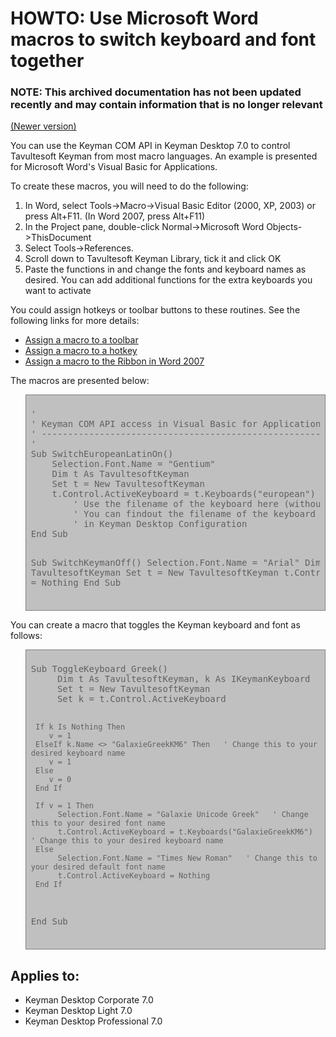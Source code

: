 # HOWTO: Use Microsoft Word macros to switch keyboard and font together

### **NOTE**: This archived documentation has not been updated recently and may contain information that is no longer relevant 

[(Newer version)](/knowledge-base/93)

<p>You can use the Keyman COM API in Keyman Desktop 7.0 to control Tavultesoft Keyman from most macro languages.  An example is presented for Microsoft Word's Visual Basic for Applications.</p>

<p>To create these macros, you will need to do the following:</p>

<ol>
<li>In Word, select Tools->Macro->Visual Basic Editor (2000, XP, 2003) or press Alt+F11. (In Word 2007, press Alt+F11)</li>
<li>In the Project pane, double-click Normal->Microsoft Word Objects->ThisDocument
<li>Select Tools->References.
<li>Scroll down to Tavultesoft Keyman Library, tick it and click OK
<li>Paste the functions in and change the fonts and keyboard names as desired.  You can add additional functions for the extra keyboards you want to activate
</ol>

<p>You could assign hotkeys or toolbar buttons to these routines.  See the following links for more details:</p>

<ul>
<li><a href='http://word.mvps.org/FAQs/Customization/AsgnCmdOrMacroToToolbar.htm'>Assign a macro to a toolbar</a></li>
<li><a href='http://word.mvps.org/FAQs/Customization/AsgnCmdOrMacroToHotkey.htm'>Assign a macro to a hotkey</a></li>
<li><a href='http://word.mvps.org/FAQs/Customization/CustomizeRibbon.htm'>Assign a macro to the Ribbon in Word 2007</a></li>
</ul>

<p>The macros are presented below:</p>

<blockquote style='background: #c0c0c0; padding: 8px; border: solid 1px #808080'><pre>'
' Keyman COM API access in Visual Basic for Applications
' ------------------------------------------------------
'
Sub SwitchEuropeanLatinOn()
    Selection.Font.Name = "Gentium"
    Dim t As TavultesoftKeyman
    Set t = New TavultesoftKeyman
    t.Control.ActiveKeyboard = t.Keyboards("european")
        ' Use the filename of the keyboard here (without the '.kmx' extension)
        ' You can findout the filename of the keyboard by viewing its details
        ' in Keyman Desktop Configuration
End Sub

Sub SwitchKeymanOff()
    Selection.Font.Name = "Arial"
    Dim t As TavultesoftKeyman
    Set t = New TavultesoftKeyman
    t.Control.ActiveKeyboard = Nothing
End Sub</pre></blockquote>

<p>You can create a macro that toggles the Keyman keyboard and font as follows:</p>

<blockquote style='background: #c0c0c0; padding: 8px; border: solid 1px #808080'><pre>Sub ToggleKeyboard_Greek()
     Dim t As TavultesoftKeyman, k As IKeymanKeyboard
     Set t = New TavultesoftKeyman
     Set k = t.Control.ActiveKeyboard
          
     If k Is Nothing Then
        v = 1
     ElseIf k.Name <> "GalaxieGreekKM6" Then   ' Change this to your desired keyboard name
        v = 1
     Else
        v = 0
     End If
     
     If v = 1 Then
          Selection.Font.Name = "Galaxie Unicode Greek"   ' Change this to your desired font name
          t.Control.ActiveKeyboard = t.Keyboards("GalaxieGreekKM6")  ' Change this to your desired keyboard name
     Else
          Selection.Font.Name = "Times New Roman"   ' Change this to your desired default font name
          t.Control.ActiveKeyboard = Nothing
     End If
End Sub</pre></blockquote>


## Applies to:
 * Keyman Desktop Corporate 7.0
 * Keyman Desktop Light 7.0
 * Keyman Desktop Professional 7.0
